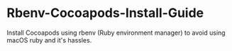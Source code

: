 # Rbenv-Cocoapods-Install-Guide
Install Cocoapods using rbenv (Ruby environment manager) to avoid using macOS ruby and it's hassles.
